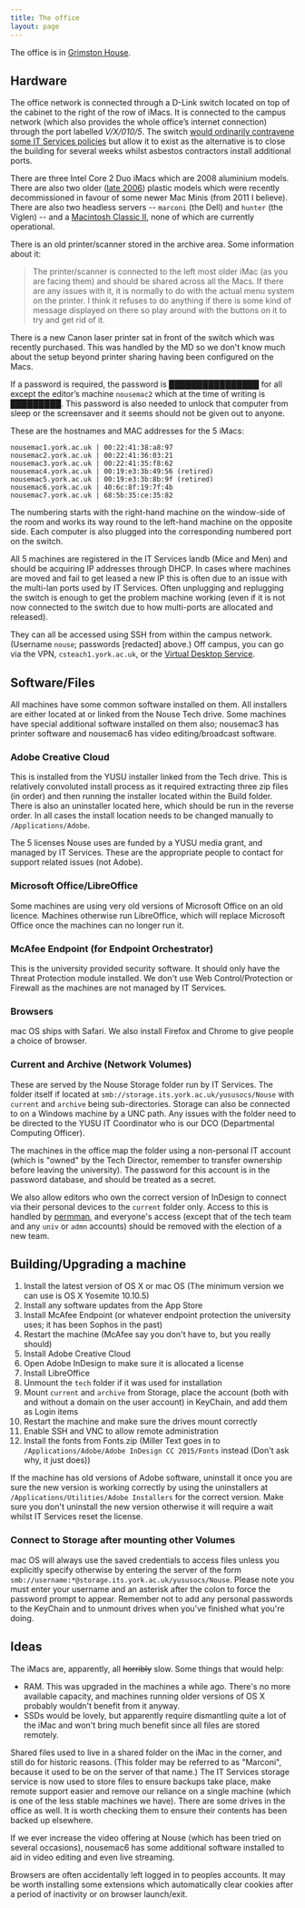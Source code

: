 ```yaml
---
title: The office
layout: page
---
```


The office is in [Grimston House](http://www.openstreetmap.org/way/60004913).

## Hardware

The office network is connected through a D-Link switch located on top of the cabinet to the right of the row of iMacs.  It is connected to the campus network (which also provides the whole office’s internet connection) through the port labelled _V/X/010/5_.  The switch [would ordinarily contravene some IT Services policies](http://www.york.ac.uk/it-services/connect/guidelines/) but allow it to exist as the alternative is to close the building for several weeks whilst asbestos contractors install additional ports.

There are three Intel Core 2 Duo iMacs which are 2008 aluminium models. There are also two older ([late 2006](http://support.apple.com/kb/Sp28)) plastic models which were recently decommissioned in favour of some newer Mac Minis (from 2011 I believe).  There are also two headless servers -- `marconi` (the Dell) and `hunter` (the Viglen) -- and a [Macintosh Classic II](http://support.apple.com/kb/sp204), none of which are currently operational.

There is an old printer/scanner stored in the archive area. Some information about it:

> The printer/scanner is connected to the left most older iMac (as you are facing them) and should be shared across all the Macs. If there are any issues with it, it is normally to do with the actual menu system on the printer. I think it refuses to do anything if there is some kind of message displayed on there so play around with the buttons on it to try and get rid of it.

There is a new Canon laser printer sat in front of the switch which was recently purchased.  This was handled by the MD so we don't know much about the setup beyond printer sharing having been configured on the Macs.

If a password is required, the password is ████████████████ for all except the editor’s machine `nousemac2` which at the time of writing is █████████.
This password is also needed to unlock that computer from sleep or the screensaver and it seems should not be given out to anyone.

These are the hostnames and MAC addresses for the 5 iMacs:

    nousemac1.york.ac.uk | 00:22:41:38:a8:97
    nousemac2.york.ac.uk | 00:22:41:36:03:21
    nousemac3.york.ac.uk | 00:22:41:35:f8:62
    nousemac4.york.ac.uk | 00:19:e3:3b:49:56 (retired)
    nousemac5.york.ac.uk | 00:19:e3:3b:8b:9f (retired)
    nousemac6.york.ac.uk | 40:6c:8f:19:7f:4b
    nousemac7.york.ac.uk | 68:5b:35:ce:35:82

The numbering starts with the right-hand machine on the window-side of the room and works its way round to the left-hand machine on the opposite side. Each computer is also plugged into the corresponding numbered port on the switch.

All 5 machines are registered in the IT Services landb (Mice and Men) and should be acquiring IP addresses through DHCP. In cases where machines are moved and fail to get leased a new IP this is often due to an issue with the multi-lan ports used by IT Services.  Often unplugging and replugging the switch is enough to get the problem machine working (even if it is not now connected to the switch due to how multi-ports are allocated and released).

They can all be accessed using SSH from within the campus network. (Username `nouse`; passwords [redacted] above.) Off campus, you can go via the VPN, `csteach1.york.ac.uk`, or the [Virtual Desktop Service](https://vds.york.ac.uk/html5).

## Software/Files

All machines have some common software installed on them.  All installers are either located at or linked from the Nouse Tech drive.  Some machines have special additional software installed on them also; nousemac3 has printer software and nousemac6 has video editing/broadcast software.

### Adobe Creative Cloud

This is installed from the YUSU installer linked from the Tech drive.  This is relatively convoluted install process as it required extracting three zip files (in order) and then running the installer located within the Build folder.  There is also an uninstaller located here, which should be run in the reverse order.  In all cases the install location needs to be changed manually to `/Applications/Adobe`.

The 5 licenses Nouse uses are funded by a YUSU media grant, and managed by IT Services.  These are the appropriate people to contact for support related issues (not Adobe).

### Microsoft Office/LibreOffice
Some machines are using very old versions of Microsoft Office on an old licence.  Machines otherwise run LibreOffice, which will replace Microsoft Office once the machines can no longer run it.

### McAfee Endpoint (for Endpoint Orchestrator)

This is the university provided security software.  It should only have the Threat Protection module installed.  We don't use Web Control/Protection or Firewall as the machines are not managed by IT Services.

### Browsers
mac OS ships with Safari.  We also install Firefox and Chrome to give people a choice of browser.

### Current and Archive (Network Volumes)

These are served by the Nouse Storage folder run by IT Services.  The folder itself if located at `smb://storage.its.york.ac.uk/yususocs/Nouse` with `current` and `archive` being sub-directories.  Storage can also be connected to on a Windows machine by a UNC path.  Any issues with the folder need to be directed to the YUSU IT Coordinator who is our DCO (Departmental Computing Officer).

The machines in the office map the folder using a non-personal IT account (which is "owned" by the Tech Director, remember to transfer ownership before leaving the university).  The password for this account is in the password database, and should be treated as a secret.

We also allow editors who own the correct version of InDesign to connect via their personal devices to the `current` folder only.  Access to this is handled by [permman](http://permman.york.ac.uk), and everyone's access (except that of the tech team and any `univ` or `admn` accounts) should be removed with the election of a new team.

## Building/Upgrading a machine

1. Install the latest version of OS X or mac OS (The minimum version we can use is OS X Yosemite 10.10.5)
2. Install any software updates from the App Store
3. Install McAfee Endpoint (or whatever endpoint protection the university uses; it has been Sophos in the past)
4. Restart the machine (McAfee say you don't have to, but you really should)
5. Install Adobe Creative Cloud
6. Open Adobe InDesign to make sure it is allocated a license
7. Install LibreOffice
8. Unmount the `tech` folder if it was used for installation
9. Mount `current` and `archive` from Storage, place the account (both with and without a domain on the user account) in KeyChain, and add them as Login items
10. Restart the machine and make sure the drives mount correctly
11. Enable SSH and VNC to allow remote administration
12. Install the fonts from Fonts.zip (Miller Text goes in to `/Applications/Adobe/Adobe InDesign CC 2015/Fonts` instead (Don't ask why, it just does))

If the machine has old versions of Adobe software, uninstall it once you are sure the new version is working correctly by using the uninstallers at `/Applications/Utilities/Adobe Installers` for the correct version.  Make sure you don't uninstall the new version otherwise it will require a wait whilst IT Services reset the license.

### Connect to Storage after mounting other Volumes

mac OS will always use the saved credentials to access files unless you explicitly specify otherwise by entering the server of the form `smb://username:*@storage.its.york.ac.uk/yususocs/Nouse`.  Please note you must enter your username and an asterisk after the colon to force the password prompt to appear.  Remember not to add any personal passwords to the KeyChain and to unmount drives when you've finished what you're doing.

## Ideas

The iMacs are, apparently, all <del>horribly</del> slow. Some things that would help:

* RAM. This was upgraded in the machines a while ago.  There's no more available capacity, and machines running older versions of OS X probably wouldn't benefit from it anyway.
* SSDs would be lovely, but apparently require dismantling quite a lot of the iMac and won't bring much benefit since all files are stored remotely.

Shared files used to live in a shared folder on the iMac in the corner, and still do for historic reasons. (This folder may be referred to as "Marconi", because it used to be on the server of that name.)
The IT Services storage service is now used to store files to ensure backups take place, make remote support easier and remove our reliance on a single machine (which is one of the less stable machines we have).
There are some drives in the office as well.  It is worth checking them to ensure their contents has been backed up elsewhere.

If we ever increase the video offering at Nouse (which has been tried on several occasions), nousemac6 has some additional software installed to aid in video editing and even live streaming.

Browsers are often accidentally left logged in to peoples accounts.  It may be worth installing some extensions which automatically clear cookies after a period of inactivity or on browser launch/exit.
